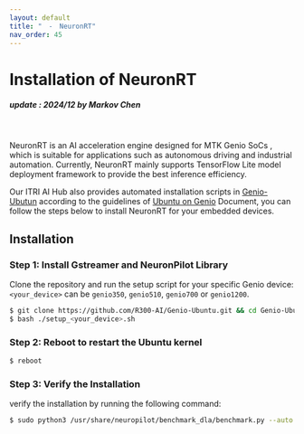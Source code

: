 ```yaml
---
layout: default
title: "　-　NeuronRT"
nav_order: 45
---
```


# Installation of NeuronRT
##### update : 2024/12 by Markov Chen
<br>

NeuronRT is an AI acceleration engine designed for MTK Genio SoCs , which is suitable for applications such as autonomous driving and industrial automation. Currently, NeuronRT mainly supports TensorFlow Lite model deployment framework to provide the best inference efficiency.

Our ITRI AI Hub also provides automated installation scripts in [Genio-Ubutun](https://github.com/R300-AI/Genio-Ubuntu) according to the guidelines of [Ubuntu on Genio](https://mediatek.gitlab.io/genio/doc/ubuntu/index.html) Document, you can follow the steps below to install NeuronRT for your embedded devices.

## Installation

### Step 1: Install Gstreamer and NeuronPilot Library
Clone the repository and run the setup script for your specific Genio device:
`<your_device>` can be `genio350`, `genio510`, `genio700` or `genio1200`.

```bash
$ git clone https://github.com/R300-AI/Genio-Ubuntu.git && cd Genio-Ubuntu
$ bash ./setup_<your_device>.sh
```

### Step 2: Reboot to restart the Ubuntu kernel

```bash
$ reboot
```

### Step 3: Verify the Installation
verify the installation by running the following command:

```bash
$ sudo python3 /usr/share/neuropilot/benchmark_dla/benchmark.py --auto
```
